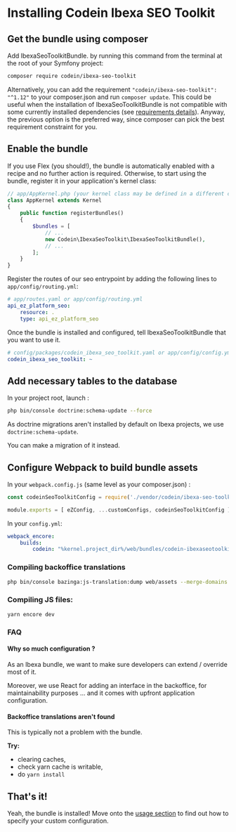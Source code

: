 # Installing Codein Ibexa SEO Toolkit

## Get the bundle using composer

Add IbexaSeoToolkitBundle. by running this command from the terminal at the root of
your Symfony project:

```bash
composer require codein/ibexa-seo-toolkit
```

Alternatively, you can add the requirement `"codein/ibexa-seo-toolkit": "^1.12"` to your composer.json and run `composer update`.
This could be useful when the installation of IbexaSeoToolkitBundle is not compatible with some currently installed dependencies (see [requirements details][1]).
Anyway, the previous option is the preferred way, since composer can pick the best requirement constraint for you.

## Enable the bundle

If you use Flex (you should!), the bundle is automatically enabled with a recipe and no further action is required.
Otherwise, to start using the bundle, register it in your application's kernel class:

```php
// app/AppKernel.php (your kernel class may be defined in a different class/path)
class AppKernel extends Kernel
{
    public function registerBundles()
    {
        $bundles = [
            // ...
            new Codein\IbexaSeoToolkit\IbexaSeoToolkitBundle(),
            // ...
        ];
    }
}
```

Register the routes of our seo entrypoint by adding the following lines to ``app/config/routing.yml``:


```yaml
# app/routes.yaml or app/config/routing.yml
api_ez_platform_seo:
    resource: .
    type: api_ez_platform_seo
```

Once the bundle is installed and configured, tell
IbexaSeoToolkitBundle that you want to use it.

```yaml
# config/packages/codein_ibexa_seo_toolkit.yaml or app/config/config.yml
codein_ibexa_seo_toolkit: ~
```

## Add necessary tables to the database

In your project root, launch :
```bash
php bin/console doctrine:schema-update --force
```

As doctrine migrations aren't installed by default on Ibexa projects, we use `doctrine:schema-update`. 

You can make a migration of it instead.

## Configure Webpack to build bundle assets

In your `webpack.config.js` (same level as your composer.json) :
```js
const codeinSeoToolkitConfig = require('./vendor/codein/ibexa-seo-toolkit/bundle/Resources/encore/codein.config.js')(Encore);

module.exports = [ eZConfig, ...customConfigs, codeinSeoToolkitConfig ];
```

In your `config.yml`:
```yml
webpack_encore:
    builds:
        codein: "%kernel.project_dir%/web/bundles/codein-ibexaseotoolkit"
```

### Compiling backoffice translations

```bash
php bin/console bazinga:js-translation:dump web/assets --merge-domains
```

### Compiling JS files: 
```
yarn encore dev
```


### FAQ

#### Why so much configuration ?

As an Ibexa bundle, we want to make sure developers can extend / override most of it. 

Moreover, we use React for adding an interface in the backoffice, for maintainability purposes ... and it comes with upfront application configuration. 

#### Backoffice translations aren't found

This is typically not a problem with the bundle. 

**Try:**
* clearing caches,
* check yarn cache is writable,
* do `yarn install`

## That's it!

Yeah, the bundle is installed! Move onto the [usage section](USAGE.md) to find out how to specify your custom configuration.

[1]: REQUIREMENTS.md
